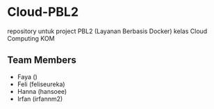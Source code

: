 # Cloud-PBL2
repository untuk project PBL2 (Layanan Berbasis Docker) kelas Cloud Computing KOM

## Team Members
- Faya ()
- Feli (feliseureka)
- Hanna (hansoee)
- Irfan (irfannm2)
